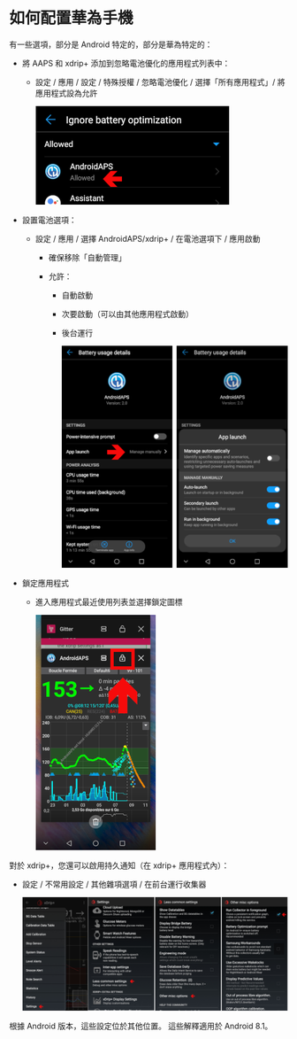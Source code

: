 # 如何配置華為手機

有一些選項，部分是 Android 特定的，部分是華為特定的：

* 將 AAPS 和 xdrip+ 添加到忽略電池優化的應用程式列表中：
  
  * 設定 / 應用 / 設定 / 特殊授權 / 忽略電池優化 / 選擇「所有應用程式」/ 將應用程式設為允許
    
    ![華為 - 忽略電池優化](../images/Huawei_BatteryOptimization.png)

* 設置電池選項：
  
  * 設定 / 應用 / 選擇 AndroidAPS/xdrip+ / 在電池選項下 / 應用啟動
    
    * 確保移除「自動管理」
    * 允許：
      
      * 自動啟動
      * 次要啟動（可以由其他應用程式啟動）
      * 後台運行
        
        ![華為 - 電池選項](../images/Huawei_BatteryOptions.png)

* 鎖定應用程式
  
  * 進入應用程式最近使用列表並選擇鎖定圖標
    
    ![華為 - 鎖定應用程式](../images/Huawei_LockApp.png)

對於 xdrip+，您還可以啟用持久通知（在 xdrip+ 應用程式內）：

* 設定 / 不常用設定 / 其他雜項選項 / 在前台運行收集器
  
  ![xdrip+ 設定 - 在前台運行收集器](../images/xdrip_collector_foreground.png)

根據 Android 版本，這些設定位於其他位置。 這些解釋適用於 Android 8.1。